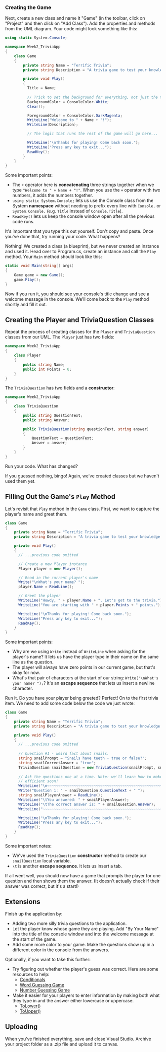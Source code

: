 

### Creating the Game

Next, create a new class and name it "Game" (in the toolbar, click on "Project" and then click on "Add Class"). Add the properties and methods from the UML diagram. Your code might look something like this:

```cs
using static System.Console;

namespace Week2_TriviaApp
{
    class Game
    {
        private string Name = "Terrific Trivia";
        private string Description = "A trivia game to test your knowledge of useless things!";

        private void Play()
        {
          Title = Name;
          
          // Trick to set the background for everything, not just the text.
          BackgroundColor = ConsoleColor.White;
          Clear();

          ForegroundColor = ConsoleColor.DarkMagenta;
          WriteLine("Welcome to " + Name + "!");
          WriteLine(Description);

          // The logic that runs the rest of the game will go here...

          WriteLine("\nThanks for playing! Come back soon.");
          WriteLine("Press any key to exit...");
          ReadKey();
        }
    }
}
```

Some important points:
- The `+` operator here is **concatenating** three strings together when we type `"Welcome to " + Name + "!"`. When you use the `+` operator with two numbers, it adds the numbers together.
- `using static System.Console;` lets us use the Console class from the System **namespace** without needing to prefix every line with `Console.` or `System.Console.` (e.g. `Title` instead of `Console.Title`).
- `ReadKey()` lets us keep the console window open after all the previous code runs.

It's important that you type this out yourself. Don't copy and paste. Once you've done that, try running your code. What happens?

Nothing! We created a class (a blueprint), but we never created an instance and used it. Head over to Program.cs, create an instance and call the `Play` method. Your `Main` method should look like this:

```cs
static void Main(string[] args)
{
    Game game = new Game();
    game.Play();
}
```

Now if you run it, you should see your console's title change and see a welcome message in the console. We'll come back to the `Play` method shortly and fill it out.

## Creating the Player and TriviaQuestion Classes

Repeat the process of creating classes for the `Player` and `TriviaQuestion` classes from our UML. The `Player` just has two fields:

```cs
namespace Week2_TriviaApp
{
    class Player
    {
        public string Name;
        public int Points = 0;
    }
}
```

The `TriviaQuestion` has two fields and a **constructor**:

```cs
namespace Week2_TriviaApp
{
    class TriviaQuestion
    {
        public string QuestionText;
        public string Answer;

        public TriviaQuestion(string questionText, string answer)
        {
            QuestionText = questionText;
            Answer = answer;
        }
    }
}
```

Run your code. What has changed?

If you guessed nothing, bingo! Again, we've created classes but we haven't used them yet.

## Filling Out the Game's `Play` Method

Let's revisit that `Play` method in the `Game` class. First, we want to capture the player's name and greet them.

```cs
class Game
{
    private string Name = "Terrific Trivia";
    private string Description = "A trivia game to test your knowledge of useless things!";

    private void Play()
    {
      // ...previous code omitted

      // Create a new Player instance
      Player player = new Player();

      // Read in the current player's name
      Write("\nWhat's your name? ");
      player.Name = ReadLine();

      // Greet the player
      WriteLine("Howdy, " + player.Name + ". Let's get to the trivia.");
      WriteLine("You are starting with " + player.Points + " points.");

      WriteLine("\nThanks for playing! Come back soon.");
      WriteLine("Press any key to exit...");
      ReadKey();
    }
}
```

Some important points:
- Why are we using `Write` instead of `WriteLine` when asking for the player's name? It lets us have the player type in their name on the same line as the question.
- The player will always have zero points in our current game, but that's okay for now.
- What's that pair of characters at the start of our string: `Write("\nWhat's your name? ");`? It's an **escape sequence** that lets us insert a newline character.

Run it. Do you have your player being greeted? Perfect! On to the first trivia item. We need to add some code below the code we just wrote:

```cs
class Game
{
    private string Name = "Terrific Trivia";
    private string Description = "A trivia game to test your knowledge of useless things!";

    private void Play()
    {
      // ...previous code omitted
      
      // Question #1 - weird fact about snails.
      string snailPrompt = "Snails have teeth - true or false?";
      string snailCorrectAnswer = "true";
      TriviaQuestion snailQuestion = new TriviaQuestion(snailPrompt, snailCorrectAnswer);
      
      // Ask the questions one at a time. Note: we'll learn how to make this much more 
      // efficient soon!
      WriteLine("\n~~~~~~~~~~~~~~~~~~~~~~~~~~~~~~~~~~~~~~~~~~~~~~~~~~~~");
      Write("Question 1: " + snailQuestion.QuestionText + " ");
      string snailPlayerAnswer = ReadLine();
      WriteLine("\tYou answered: " + snailPlayerAnswer);
      WriteLine("\tThe correct answer is: " + snailQuestion.Answer);
      WriteLine("~~~~~~~~~~~~~~~~~~~~~~~~~~~~~~~~~~~~~~~~~~~~~~~~~~~~~~");

      WriteLine("\nThanks for playing! Come back soon.");
      WriteLine("Press any key to exit...");
      ReadKey();
    }
}
```

Some important notes:
- We've used the `TriviaQuestion` **constructor** method to create our `snailQuestion` local variable.
- `\t` is another **escape sequence**. It lets us insert a tab.

If all went well, you should now have a game that prompts the player for one question and then shows them the answer. (It doesn't actually check if their answer was correct, but it's a start!)

## Extensions

Finish up the application by:
- Adding two more silly trivia questions to the application.
- Let the player know whose game they are playing. Add "By Your Name" into the title of the console window and into the welcome message at the start of the game.
- Add some more color to your game. Make the questions show up in a different color in the console from the answers.

Optionally, if you want to take this further:
- Try figuring out whether the player's guess was correct. Here are some resources to help:
  - [Conditionals](http://programmingisfun.com/learn/c-sharp-adventure-game/c_sharp_07_conditional_statements/)
  - [Word Guessing Game](http://programmingisfun.com/word-guessing-game-c-console-application/)
  - [Number Guessing Game](http://programmingisfun.com/numeric-guessing-game-c-sharp-console/)
- Make it easier for your players to enter information by making both what they type in and the answer either lowercase or uppercase.
  - [ToLower()](https://docs.microsoft.com/en-us/dotnet/api/system.string.tolower?view=netframework-4.8)
  - [ToUpper()](https://docs.microsoft.com/en-us/dotnet/api/system.string.toupper?view=netframework-4.8)

## Uploading

When you've finished everything, save and close Visual Studio. Archive your project folder as a .zip file and upload it to canvas.